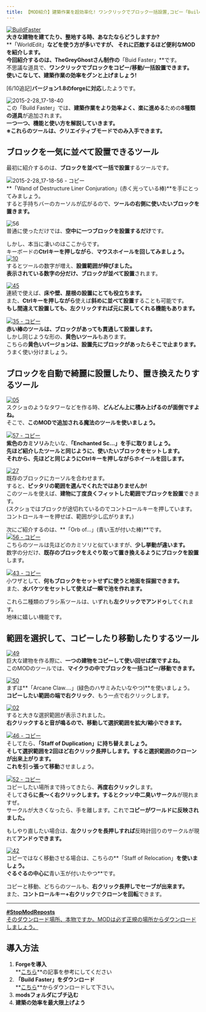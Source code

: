 ```yaml
---
title: 【MOD紹介】建築作業を超効率化! ワンクリックでブロック一括設置,コピー「Build Faster」
---
```


[![BuildFaster](https://cdn-ak.f.st-hatena.com/images/fotolife/s/sasigume/20210208/20210208140916.png)](#5/8/5841434a.png "BuildFaster")  
**大きな建物を建てたり、整地する時、あなたならどうしますか?**  
**「WorldEdit」**などを使う方が多いですが、 **それに匹敵するほど便利なMODを紹介します。**   
今回紹介するのは、TheGreyGhostさん制作の**「Buid Faster」**です。  
不思議な道具で、**ワンクリックでブロックをコピー/移動/一括設置できます。**  
**使いこなして、建築作業の効率をグンと上げましょう!**

\[6/10追記\]**バージョン1.8のforgeに対応**したようです。

![2015-2-28_17-18-40](https://cdn-ak.f.st-hatena.com/images/fotolife/s/sasigume/20210208/20210208162636.jpg)  
この「Build Faster」では、**建築作業をより効率よく、楽に進める**ための**8種類の道具**が追加されます。  
**一つ一つ、機能と使い方を解説していきます。**  
**※これらのツールは、クリエイティブモードでのみ入手できます。**

## ブロックを一気に並べて設置できるツール

最初に紹介するのは、**ブロックを並べて一括で設置**するツールです。

![2015-2-28_17-18-56 - コピー](https://cdn-ak.f.st-hatena.com/images/fotolife/s/sasigume/20210208/20210208125659.jpg)  
**「Wand of Destructure Liner Conjuration」(赤く光っている棒)**を手にとってみましょう。  
すると手持ちバーのカーソルが広がるので、**ツールの右側に使いたいブロックを置きます。**

![56](https://cdn-ak.f.st-hatena.com/images/fotolife/s/sasigume/20210208/20210208164737.png)  
普通に使っただけでは、**空中に一つブロックを設置するだけ**です。

しかし、本当に凄いのはここからです。  
キーボードの**Ctrlキーを押しながら**、**マウスホイールを回してみましょう。**  
[![10](https://cdn-ak.f.st-hatena.com/images/fotolife/s/sasigume/20210208/20210208132008.png)](#2/4/24dc7aab.png "10")  
するとツールの数字が増え、**設置範囲が伸びました。**  
**表示されている数字の分だけ、ブロックが並べて設置**されます。

[![45](https://cdn-ak.f.st-hatena.com/images/fotolife/s/sasigume/20210208/20210208143620.png)](#7/0/70410d03.png "45")  
連続で使えば、**床や壁、屋根の設置にとても役立ちます。**  
また、**Ctrlキーを押しながら**使えば**斜めに並べて設置**することも可能です。  
**もし間違えて設置しても、左クリックすれば元に戻してくれる機能もあります。**

[![35 - コピー](https://cdn-ak.f.st-hatena.com/images/fotolife/s/sasigume/20210208/20210208154955.png)](#b/5/b5f74fa2.png "35 - コピー")  
**赤い棒のツールは、ブロックがあっても貫通して設置します。**  
しかし同じような形の、**黄色いツール**もあります。  
こちらの**黄色いバージョンは、設置先にブロックがあったらそこで止まります。**  
うまく使い分けましょう。

## ブロックを自動で綺麗に設置したり、置き換えたりするツール

[![05](https://cdn-ak.f.st-hatena.com/images/fotolife/s/sasigume/20210208/20210208141720.png)](#5/f/5fbcd928.png "05")  
スクショのようなタワーなどを作る時、**どんどん上に積み上げるのが面倒ですよね。**  
そこで、**このMODで追加される魔法のツールを使いましょう。**

[![57 - コピー](https://cdn-ak.f.st-hatena.com/images/fotolife/s/sasigume/20210208/20210208154334.png)](#b/0/b014afb0.png "57 - コピー")  
**紫色のカミソリ**みたいな、**「Enchanted Sc…」**を手に取りましょう。  
先ほど紹介したツールと同じように、**使いたいブロックをセット**します。  
それから、先ほどと同じように**Ctrlキーを押しながらホイールを回します。**

[![27](https://cdn-ak.f.st-hatena.com/images/fotolife/s/sasigume/20210208/20210208144342.png)](#7/7/7727db7a.png "27")  
既存のブロックにカーソルを合わせます。  
すると、**ピッタリの範囲を選んでくれたではありませんか!**  
このツールを使えば、**建物に丁度良くフィットした範囲でブロックを設置**できます。  
(スクショではブロックが途切れているのでコントロールキーを押しています。  
コントロールキーを押せば、範囲が少し広がります。)

次にご紹介するのは、**「Orb of…」(青い玉が付いた棒)**です。  
[![56 - コピー](https://cdn-ak.f.st-hatena.com/images/fotolife/s/sasigume/20210208/20210208154555.png)](#b/2/b26aad26.png "56 - コピー")  
こちらのツールは先ほどのカミソリと似ていますが、**少し挙動が違います。**  
数字の分だけ、**既存のブロックをえぐり取って置き換えるようにブロックを設置**します。

[![43 - コピー](https://cdn-ak.f.st-hatena.com/images/fotolife/s/sasigume/20210208/20210208151723.png)](#9/7/9712b8bb.png "43 - コピー")  
小ワザとして、**何もブロックをセットせずに使うと地面を採掘できます。**  
また、**水バケツをセットして使えば一瞬で池を作れます。**

これら二種類のブラシ系ツールは、いずれも**左クリックでアンドゥ**してくれます。  
地味に嬉しい機能です。

## 範囲を選択して、コピーしたり移動したりするツール

[![49](https://cdn-ak.f.st-hatena.com/images/fotolife/s/sasigume/20210208/20210208174636.png)](#e/a/eadb6ae3.png "49")  
巨大な建物を作る際に、**一つの建物をコピーして使い回せば楽ですよね。**  
このMODのツールでは、**マイクラの中でブロックを一括コピー/移動できます。**

[![50](https://cdn-ak.f.st-hatena.com/images/fotolife/s/sasigume/20210208/20210208161728.png)](#d/2/d2d53f4a.png "50")  
まずは**「Arcane Claw….」(緑色のハサミみたいなやつ)**を使いましょう。  
**コピーしたい範囲の端で右クリック**、もう一点で右クリックします。

[![02](https://cdn-ak.f.st-hatena.com/images/fotolife/s/sasigume/20210208/20210208140357.png)](#5/2/52e88226.png "02")  
すると大きな選択範囲が表示されました。  
**右クリックすると音が鳴るので、移動して選択範囲を拡大/縮小できます。**

[![46 - コピー](https://cdn-ak.f.st-hatena.com/images/fotolife/s/sasigume/20210208/20210208132740.png)](#2/c/2c5a875b.png "46 - コピー")  
そしてたら、**「Staff of Duplication」**に持ち替えましょう。  
そして**選択範囲を2回ほど右クリック長押しします。すると選択範囲のクローンが出来上がります。  
**これを**引っ張って移動**させましょう。

[![52 - コピー](https://cdn-ak.f.st-hatena.com/images/fotolife/s/sasigume/20210208/20210208133111.png)](#2/f/2f4e485c.png "52 - コピー")  
コピーしたい場所まで持ってきたら、**再度右クリック**します。  
そして**さらに長～く右クリックします。**すると**クッソ中二臭いサークル**が現れますぜ。  
サークルが大きくなったら、手を離します。これで**コピーがワールドに反映されました。**

もしやり直したい場合は、**左クリックを長押しすれば**反時計回りのサークルが現れて**アンドゥできます。**

[![42](https://cdn-ak.f.st-hatena.com/images/fotolife/s/sasigume/20210208/20210208160256.png)](#c/3/c35ac96b.png "42")  
コピーではなく移動させる場合は、こちらの**「Staff of Relocation」**を使いましょう。  
ぐるぐるの中心に**青い玉が付いたやつ**です。

コピーと移動、どちらのツールも、**右クリック長押しでセーブが出来ます。**  
また、**コントロールキー+右クリック**で**クローンを回転**できます。

---

[**#StopModReposts**  
そのダウンロード場所、本物ですか。MODは必ず正規の場所からダウンロードしましょう。](https://www.napoan.com/stop-mod-reposts/)

## 導入方法 

1.  **Forgeを導入**  
    **[こちら](/minecraft-je/howto/install-forge/)**の記事を参考にしてください
2.  **「Build Faster」をダウンロード**  
    **[こちら](http://www.minecraftforum.net/forums/mapping-and-modding/minecraft-mods/2258367-build-faster-v2-1-7-10 "「Build Faster MOD」のダウンロード")**からダウンロードして下さい。
3.  **modsフォルダにブチ込む** 
4.  **建築の効率を最大限上げよう**

